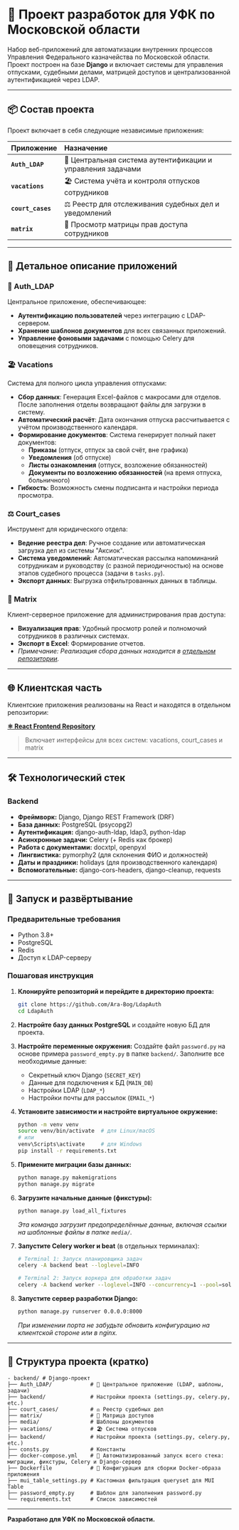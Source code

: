 # 🏢 Проект разработок для УФК по Московской области

Набор веб-приложений для автоматизации внутренних процессов Управления Федерального казначейства по Московской области. Проект построен на базе **Django** и включает системы для управления отпусками, судебными делами, матрицей доступов и централизованной аутентификацией через LDAP.

---

## 📦 Состав проекта

Проект включает в себя следующие независимые приложения:

| Приложение        | Назначение                                                  |
| :---------------- | :---------------------------------------------------------- |
| **`Auth_LDAP`**   | 🔐 Центральная система аутентификации и управления задачами |
| **`vacations`**   | 🏖️ Система учёта и контроля отпусков сотрудников            |
| **`court_cases`** | ⚖️ Реестр для отслеживания судебных дел и уведомлений       |
| **`matrix`**      | 🔐 Просмотр матрицы прав доступа сотрудников                |

---

## 🧩 Детальное описание приложений

### 🔐 Auth_LDAP

Центральное приложение, обеспечивающее:

- **Аутентификацию пользователей** через интеграцию с LDAP-сервером.
- **Хранение шаблонов документов** для всех связанных приложений.
- **Управление фоновыми задачами** с помощью Celery для оповещения сотрудников.

### 🏖️ Vacations

Система для полного цикла управления отпусками:

- **Сбор данных**: Генерация Excel-файлов с макросами для отделов. После заполнения отделы возвращают файлы для загрузки в систему.
- **Автоматический расчёт**: Дата окончания отпуска рассчитывается с учётом производственного календаря.
- **Формирование документов**: Система генерирует полный пакет документов:
  - **Приказы** (отпуск, отпуск за свой счёт, вне графика)
  - **Уведомления** (об отпуске)
  - **Листы ознакомления** (отпуск, возложение обязанностей)
  - **Документы по возложению обязанностей** (на время отпуска, больничного)
- **Гибкость**: Возможность смены подписанта и настройки периода просмотра.

### ⚖️ Court_cases

Инструмент для юридического отдела:

- **Ведение реестра дел**: Ручное создание или автоматическая загрузка дел из системы "Аксиок".
- **Система уведомлений**: Автоматическая рассылка напоминаний сотрудникам и руководству (с разной периодичностью) на основе этапов судебного процесса (задачи в `tasks.py`).
- **Экспорт данных**: Выгрузка отфильтрованных данных в таблицы.

### 🔐 Matrix

Клиент-серверное приложение для администрирования прав доступа:

- **Визуализация прав**: Удобный просмотр ролей и полномочий сотрудников в различных системах.
- **Экспорт в Excel**: Формирование отчетов.
- _Примечание: Реализация сбора данных находится в [отдельном репозитории](https://github.com/Ara-Bog/KingMatrixDesk)._

---

## 🌐 Клиентская часть

Клиентские приложения реализованы на React и находятся в отдельном репозитории:

[**⚛️ React Frontend Repository**](https://github.com/Ara-Bog/LdapAuth-frontend)

> Включает интерфейсы для всех систем: vacations, court_cases и matrix

---

## 🛠️ Технологический стек

### Backend

- **Фреймворк:** Django, Django REST Framework (DRF)
- **База данных:** PostgreSQL (psycopg2)
- **Аутентификация:** django-auth-ldap, ldap3, python-ldap
- **Асинхронные задачи:** Celery (+ Redis как брокер)
- **Работа с документами:** docxtpl, openpyxl
- **Лингвистика:** pymorphy2 (для склонения ФИО и должностей)
- **Даты и праздники:** holidays (для производственного календаря)
- **Вспомогательные:** django-cors-headers, django-cleanup, requests

---

## 🚀 Запуск и развёртывание

### Предварительные требования

- Python 3.8+
- PostgreSQL
- Redis
- Доступ к LDAP-серверу

### Пошаговая инструкция

1.  **Клонируйте репозиторий и перейдите в директорию проекта:**

    ```bash
    git clone https://github.com/Ara-Bog/LdapAuth
    cd LdapAuth
    ```

2.  **Настройте базу данных PostgreSQL** и создайте новую БД для проекта.

3.  **Настройте переменные окружения:**
    Создайте файл `password.py` на основе примера `password_empty.py` в папке `backend/`. Заполните все необходимые данные:

    - Секретный ключ Django (`SECRET_KEY`)
    - Данные для подключения к БД (`MAIN_DB`)
    - Настройки LDAP (`LDAP_*`)
    - Настройки почты для рассылок (`EMAIL_*`)

4.  **Установите зависимости и настройте виртуальное окружение:**

    ```bash
    python -m venv venv
    source venv/bin/activate  # для Linux/macOS
    # или
    venv\Scripts\activate     # для Windows
    pip install -r requirements.txt
    ```

5.  **Примените миграции базы данных:**

    ```bash
    python manage.py makemigrations
    python manage.py migrate
    ```

6.  **Загрузите начальные данные (фикстуры):**

    ```bash
    python manage.py load_all_fixtures
    ```

    _Эта команда загрузит предопределённые данные, включая ссылки на шаблонные файлы в папке `media/`._

7.  **Запустите Celery worker и beat** (в отдельных терминалах):

    ```bash
    # Terminal 1: Запуск планировщика задач
    celery -A backend beat --loglevel=INFO

    # Terminal 2: Запуск воркера для обработки задач
    celery -A backend worker --loglevel=INFO --concurrency=1 --pool=solo -n workerLDAP
    ```

8.  **Запустите сервер разработки Django:**
    ```bash
    python manage.py runserver 0.0.0.0:8000
    ```
    _При изменении порта не забудьте обновить конфигурацию на клиентской стороне или в nginx._

---

## 📁 Структура проекта (кратко)

```
- backend/ # Django-проект
├── Auth_LDAP/            # 🔐 Центральное приложение (LDAP, шаблоны, задачи)
├── backend/              # Настройки проекта (settings.py, celery.py, etc.)
├── court_cases/          # ⚖️ Реестр судебных дел
├── matrix/               # 🔐 Матрица доступов
├── media/                # Шаблоны документов
├── vacations/            # 🏖️ Система отпусков
├── backend/              # Настройки проекта (settings.py, celery.py, etc.)
├── consts.py             # Константы
├── docker-compose.yml    # 🐳 Автоматизированный запуск всего стека: миграции, фикстуры, Celery и Django-сервер
├── Dockerfile            # 🐳 Конфигурация для сборки Docker-образа приложения
├── mui_table_settings.py # Кастомная фильтрация queryset для MUI Table
├── password_empty.py     # Шаблон для заполнения password.py
└── requirements.txt      # Список зависимостей
```

---

**Разработано для УФК по Московской области.**

